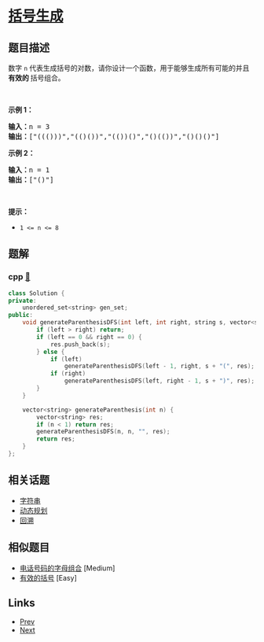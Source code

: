 
# [括号生成](https://leetcode-cn.com/problems/generate-parentheses)

## 题目描述

<p>数字 <code>n</code>&nbsp;代表生成括号的对数，请你设计一个函数，用于能够生成所有可能的并且 <strong>有效的 </strong>括号组合。</p>

<p>&nbsp;</p>

<p><strong>示例 1：</strong></p>

<pre>
<strong>输入：</strong>n = 3
<strong>输出：</strong>["((()))","(()())","(())()","()(())","()()()"]
</pre>

<p><strong>示例 2：</strong></p>

<pre>
<strong>输入：</strong>n = 1
<strong>输出：</strong>["()"]
</pre>

<p>&nbsp;</p>

<p><strong>提示：</strong></p>

<ul>
	<li><code>1 &lt;= n &lt;= 8</code></li>
</ul>


## 题解

### cpp [🔗](generate-parentheses.cpp) 
```cpp
class Solution {
private:
    unordered_set<string> gen_set;
public:
    void generateParenthesisDFS(int left, int right, string s, vector<string>& res) {
        if (left > right) return;
        if (left == 0 && right == 0) {
            res.push_back(s);
        } else {
            if (left)
                generateParenthesisDFS(left - 1, right, s + "(", res);
            if (right)
                generateParenthesisDFS(left, right - 1, s + ")", res);
        }
    }

    vector<string> generateParenthesis(int n) {
        vector<string> res;
        if (n < 1) return res;
        generateParenthesisDFS(n, n, "", res);
        return res;
    }
};
```


## 相关话题

- [字符串](https://leetcode-cn.com/tag/string) 
- [动态规划](https://leetcode-cn.com/tag/dynamic-programming) 
- [回溯](https://leetcode-cn.com/tag/backtracking) 


## 相似题目

- [电话号码的字母组合](../letter-combinations-of-a-phone-number/README.md)  [Medium] 
- [有效的括号](../valid-parentheses/README.md)  [Easy] 


## Links

- [Prev](../merge-two-sorted-lists/README.md) 
- [Next](../merge-k-sorted-lists/README.md) 

